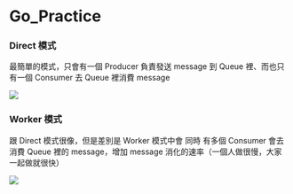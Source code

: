 # Go_Practice

### Direct 模式

最簡單的模式，只會有一個 Producer 負責發送 message 到 Queue 裡、而也只有一個 Consumer 去 Queue 裡消費 message

![](https://kucw.github.io/images/blog/rabbitmq_direct.png)

### Worker 模式

跟 Direct 模式很像，但是差別是 Worker 模式中會 同時 有多個 Consumer 會去消費 Queue 裡的 message，增加 message 消化的速率（一個人做很慢，大家一起做就很快）

![](https://kucw.github.io/images/blog/rabbitmq_worker.png)
